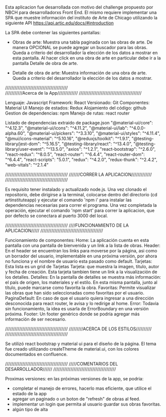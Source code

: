 Esta aplicacion fue desarrollada con motivo del challenge propuesto por NBCH para desarrolladorxs Front End.
El mismo requiere implementar una SPA que muestre información del instituto de Arte de Chicago utilizando la siguiente API 
https://api.artic.edu/docs/#introduction

La SPA debe contener las siguientes pantallas:
- Obras de arte: Muestra una tabla paginada con las obras de arte. De manera OPCIONAL se puede agregar un buscador para las obras. 
Queda a criterio del desarrollador la elección de los datos a mostrar en esta pantalla. Al hacer click en una obra de arte 
en particular debe ir a la pantalla Detalle de obra de arte.

- Detalle de obra de arte: Muestra información de una obra de arte. Queda a criterio del desarrollador la elección de los datos a mostrar.


////////////////////////////////////////   
///////////Acerca de la App/////////////
////////////////////////////////////////

Lenguaje: Javascript
Framework: React
Versionado: Git 
Componentes: Material UI
Manejo de estados: Redux
Alojamiento del código: github
Gestion de dependencias: npm
Manejo de rutas: react router


Listado de dependencias extraido de package.json
    "@material-ui/core": "^4.12.3",
    "@material-ui/icons": "^4.11.2",
    "@material-ui/lab": "^4.0.0-alpha.60",
    "@material-ui/pickers": "^3.3.10",
    "@material-ui/styles": "^4.11.4",
    "@mui/icons-material": "^5.10.16",
    "@reduxjs/toolkit": "^1.9.1",
    "@testing-library/jest-dom": "^5.16.5",
    "@testing-library/react": "^13.4.0",
    "@testing-library/user-event": "^13.5.0",
    "axios": "^1.2.1",
    "react-bootstrap": "^2.6.0",
    "react-redux": "^8.0.5",
    "react-router": "^6.4.4",
    "react-router-dom": "^6.4.4",
    "react-scripts": "5.0.1",
    "redux": "^4.2.0",
    "redux-thunk": "^2.4.2",
    "web-vitals": "^2.1.4"


////////////////////////////////////////
///////CORRER LA APLICACION/////////////
////////////////////////////////////////

Es requisito tener instalado y actualizado node.js.
Una vez clonado el repositorio, debe dirigirse a la terminal, colocarse dentro del directorio (cd artinstituteapp) y ejecutar el comando 'npm i' para instalar las dependencias necesarias para correr el programa. Una vez completada la operación, ejecutar el comando 'npm start' para correr la aplicacion, que por defecto se conectara al puerto 3000 del local.


////////////////////////////////////////
////FUNCIONAMIENTO DE LA APLICACION/////
////////////////////////////////////////

Funcionamiento de componentes:
Home: La aplicación cuenta en esta pantalla con una pantalla de bienvenida y un link a la lista de obras.
Header: En el header se encuentran los links para moverse por la página, asi como un borrador del usuario, implementable en una próxima versión, por ahora no funciona y el nombre de usuario esta pasado como default.
Tarjetas: Esta lista es un grid de Tarjetas
Tarjeta: que muestra la imagen, titulo, autor y fecha de creación. Esta tarjeta tambien tiene un link a la visualización de los detalles.
Detalles: En la pantalla de detalles se muestra más información: el país de origen, los materiales y el estilo. En esta misma pantalla, junto al título, puede marcarse como favorita la obra.
Favoritas: Permite visualizar las obras que han sido seleccionadas como favoritas por el usuario.
PaginaDefault: En caso de que el usuario quiera ingresar a una dirección desconocida para react router, le avisa y lo redirige al home.
Error: Todavia sin funcionamiento, la idea es usarla de ErrorBoundary en una versión próxima.
Footer: Un footer genérico donde se podría agregar más información de ser necesario.


////////////////////////////////////////
/////////ACERCA DE LOS ESTILOS//////////
////////////////////////////////////////

Se utilizó react bootstrap y material ui para el diseño de la página. El tema fue creado utilizando createTheme de material.ui, con
los colores documentados en confluence.


////////////////////////////////////////
/////COMENTARIOS DEL DESARROLLADOR//////
////////////////////////////////////////

Proximas versiones: en las próximas versiones de la app, se podria:
- completar el manejo de errores, hacerlo mas eficiente, que utilice el estado de la app
- agregar un paginado o un boton de "refresh" de obras al feed.
- implementar un login que permita al usuario guardar sus obras favoritas.
- algún tipo de alta 
